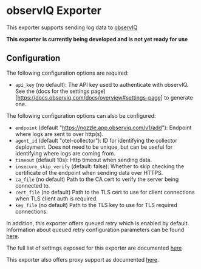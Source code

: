 # observIQ Exporter

This exporter supports sending log data to [observIQ](https://observiq.com/)

**This exporter is currently being developed and is not yet ready for use**

## Configuration

The following configuration options are required:

- `api_key` (no default): The API key used to authenticate with observIQ. See the (docs for the settings page)[https://docs.observiq.com/docs/overview#settings-page] to generate one.

The following configuration options can also be configured:

- `endpoint` (default "https://nozzle.app.observiq.com/v1/add"): Endpoint where logs are sent to over http(s).
- `agent_id` (default "otel-collector"): ID for identifying the collector deployment. Does not need to be unique, but can be useful for identifying where logs are coming from.
- `timeout` (default 10s): Http timeout when sending data.
- `insecure_skip_verify` (default: false): Whether to skip checking the certificate of the endpoint when sending data over HTTPS.
- `ca_file` (no default) Path to the CA cert to verify the server being connected to.
- `cert_file` (no default) Path to the TLS cert to use for client connections when TLS client auth is required.
- `key_file` (no default) Path to the TLS key to use for TLS required connections.

In addition, this exporter offers queued retry which is enabled by default.
Information about queued retry configuration parameters can be found
[here](https://github.com/open-telemetry/opentelemetry-collector/blob/main/exporter/exporterhelper/README.md).

The full list of settings exposed for this exporter are documented [here](config.go)

This exporter also offers proxy support as documented
[here](https://github.com/open-telemetry/opentelemetry-collector/tree/main/exporter#proxy-support).